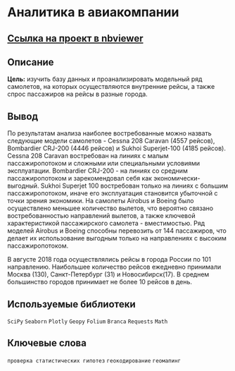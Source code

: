 # Аналитика в авиакомпании

## [Ссылка на проект в nbviewer](https://nbviewer.org/github/KSingular/yp_da_projects/blob/12f570ea7d7deaf193c172c0fd372b62391c7871/set_05_avia_geo/set_05_avia_geo.ipynb)

## Описание
**Цель:** изучить базу данных и проанализировать модельный ряд самолетов, на которых осуществляются внутренние рейсы, а также спрос пассажиров на рейсы в разные города.

## Вывод

По результатам анализа наиболее востребованные можно назвать следующие модели самолетов - Cessna 208 Caravan (4557 рейсов), Bombardier CRJ-200 (4446 рейсов) и Sukhoi Superjet-100 (4185 рейсов). Cessna 208 Caravan востребован на линиях с малым пассажиропотоком и сложными или специальными условиями эксплуатации. Bombardier CRJ-200 - на линиях со средним пассажиропотоком и зарекомендовал себя как экономически-выгодный. Sukhoi Superjet 100 востребован только на линиях с большим пассажиропотоком, иначе его эксплуатация становится убыточной с точки зрения экономики. На самолеты Airobus и Boeing было осуществлено меньшее количество вылетов, что вероятно связано востребованностью направлений вылетов, а также ключевой характеристикой пассажирского самолета - вместимостью. Ряд моделей Airobus и Boeing способны перевозить от 144 пассажиров, что делает их использование выгодным только на направлениях с высоким пассажиропотоком.

В августе 2018 года осуществлялись рейсы в города России по 101 направлению. Наибольшее количество рейсов ежедневно принимали Москва (130), Санкт-Петербург (31) и Новосибирск(17). В среднем большинство городов принимает не более 10 рейсов в день.

## Используемые библиотеки

`SciPy` `Seaborn` `Plotly` `Geopy` `Folium` `Branca` `Requests` `Math` 

## Ключевые слова
`проверка статистических гипотез` `геокодирование` `геомапинг`
